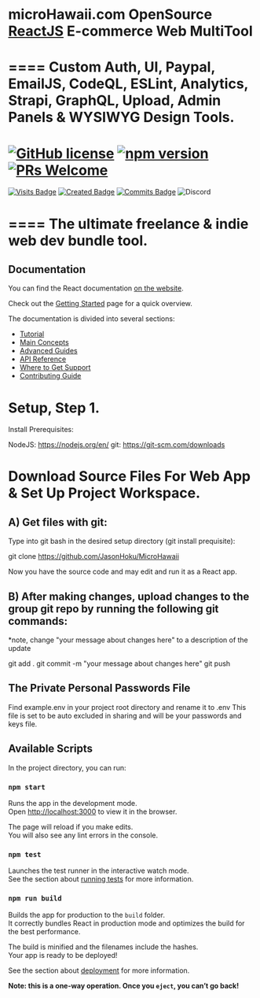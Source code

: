 # microHawaii.com OpenSource [ReactJS](https://reactjs.org/) E-commerce Web MultiTool
====
Custom Auth, UI, Paypal, EmailJS, CodeQL, ESLint, Analytics, Strapi, GraphQL, Upload, Admin Panels & WYSIWYG Design Tools.
====

# [![GitHub license](https://img.shields.io/badge/license-MIT-blue.svg)](https://github.com/facebook/react/blob/master/LICENSE) [![npm version](https://img.shields.io/npm/v/react.svg?style=flat)](https://www.npmjs.com/package/react) [![PRs Welcome](https://img.shields.io/badge/PRs-welcome-brightgreen.svg)](https://reactjs.org/docs/how-to-contribute.html#your-first-pull-request)

[![Visits Badge](https://badges.pufler.dev/visits/JasonHoku/MicroHawaii)](https://badges.pufler.dev)
[![Created Badge](https://badges.pufler.dev/created/JasonHoku/MicroHawaii)](https://badges.pufler.dev)
[![Commits Badge](https://badges.pufler.dev/commits/monthly/JasonHoku)](https://badges.pufler.dev)
![Discord](https://img.shields.io/discord/364993358789345283?style=for-the-badge)

====
The ultimate freelance & indie web dev bundle tool.
====

## Documentation

You can find the React documentation [on the website](https://reactjs.org/docs).

Check out the [Getting Started](https://reactjs.org/docs/getting-started.html) page for a quick overview.

The documentation is divided into several sections:

- [Tutorial](https://reactjs.org/tutorial/tutorial.html)
- [Main Concepts](https://reactjs.org/docs/hello-world.html)
- [Advanced Guides](https://reactjs.org/docs/jsx-in-depth.html)
- [API Reference](https://reactjs.org/docs/react-api.html)
- [Where to Get Support](https://reactjs.org/community/support.html)
- [Contributing Guide](https://reactjs.org/docs/how-to-contribute.html)

# Setup, Step 1.

Install Prerequisites:

NodeJS: https://nodejs.org/en/
git: https://git-scm.com/downloads

# Download Source Files For Web App & Set Up Project Workspace.

## A) Get files with git:

Type into git bash in the desired setup directory (git install prequisite):

git clone https://github.com/JasonHoku/MicroHawaii

Now you have the source code and may edit and run it as a React app.

## B) After making changes, upload changes to the group git repo by running the following git commands:

\*note, change "your message about changes here" to a description of the update

git add .
git commit -m "your message about changes here"
git push

## The Private Personal Passwords File

Find example.env in your project root directory and rename it to .env
This file is set to be auto excluded in sharing and will be your passwords and keys file.

## Available Scripts

In the project directory, you can run:

### `npm start`

Runs the app in the development mode.<br>
Open [http://localhost:3000](http://localhost:3000) to view it in the browser.

The page will reload if you make edits.<br>
You will also see any lint errors in the console.

### `npm test`

Launches the test runner in the interactive watch mode.<br>
See the section about [running tests](https://facebook.github.io/create-react-app/docs/running-tests) for more information.

### `npm run build`

Builds the app for production to the `build` folder.<br>
It correctly bundles React in production mode and optimizes the build for the best performance.

The build is minified and the filenames include the hashes.<br>
Your app is ready to be deployed!

See the section about [deployment](https://facebook.github.io/create-react-app/docs/deployment) for more information.

**Note: this is a one-way operation. Once you `eject`, you can’t go back!**
